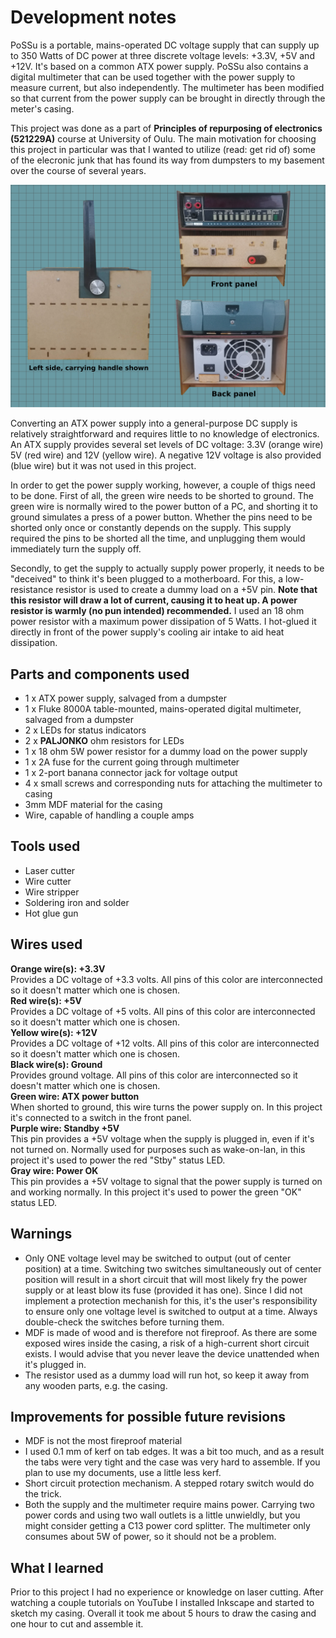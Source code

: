 # Development notes

PoSSu is a portable, mains-operated DC voltage supply that can supply up to 350 Watts of DC power at three discrete voltage levels: +3.3V, +5V and +12V. It's based on a common ATX power supply. PoSSu also contains a digital multimeter that can be used together with the power supply to measure current, but also independently. The multimeter has been modified so that current from the power supply can be brought in directly through the meter's casing.

This project was done as a part of **Principles of repurposing of electronics (521229A)** course at University of Oulu. The main motivation for choosing this project in particular was that I wanted to utilize (read: get rid of) some of the elecronic junk that has found its way from dumpsters to my basement over the course of several years.

![Image](appearance.png)

Converting an ATX power supply into a general-purpose DC supply is relatively straightforward and requires little to no knowledge of electronics. An ATX supply provides several set levels of DC voltage: 3.3V (orange wire) 5V (red wire) and 12V (yellow wire). A negative 12V voltage is also provided (blue wire) but it was not used in this project.

In order to get the power supply working, however, a couple of thigs need to be done. First of all, the green wire needs to be shorted to ground. The green wire is normally wired to the power button of a PC, and shorting it to ground simulates a press of a power button. Whether the pins need to be shorted only once or constantly depends on the supply. This supply required the pins to be shorted all the time, and unplugging them would immediately turn the supply off.

Secondly, to get the supply to actually supply power properly, it needs to be "deceived" to think it's been plugged to a motherboard. For this, a low-resistance resistor is used to create a dummy load on a +5V pin. **Note that this resistor will draw a lot of current, causing it to heat up. A power resistor is warmly (no pun intended) recommended.** I used an 18 ohm power resistor with a maximum power dissipation of 5 Watts. I hot-glued it directly in front of the power supply's cooling air intake to aid heat dissipation.

## Parts and components used
* 1 x ATX power supply, salvaged from a dumpster
* 1 x Fluke 8000A table-mounted, mains-operated digital multimeter, salvaged from a dumpster
* 2 x LEDs for status indicators
* 2 x **PALJONKO** ohm resistors for LEDs
* 1 x 18 ohm 5W power resistor for a dummy load on the power supply
* 1 x 2A fuse for the current going through multimeter
* 1 x 2-port banana connector jack for voltage output
* 4 x small screws and corresponding nuts for attaching the multimeter to casing
* 3mm MDF material for the casing
* Wire, capable of handling a couple amps

## Tools used
* Laser cutter
* Wire cutter
* Wire stripper
* Soldering iron and solder
* Hot glue gun

## Wires used
**Orange wire(s): +3.3V**  
Provides a DC voltage of +3.3 volts. All pins of this color are interconnected so it doesn't matter which one is chosen.  
**Red wire(s): +5V**  
Provides a DC voltage of +5 volts. All pins of this color are interconnected so it doesn't matter which one is chosen.  
**Yellow wire(s): +12V**  
Provides a DC voltage of +12 volts. All pins of this color are interconnected so it doesn't matter which one is chosen.  
**Black wire(s): Ground**  
Provides ground voltage. All pins of this color are interconnected so it doesn't matter which one is chosen.  
**Green wire: ATX power button**  
When shorted to ground, this wire turns the power supply on. In this project it's connected to a switch in the front panel.  
**Purple wire: Standby +5V**  
This pin provides a +5V voltage when the supply is plugged in, even if it's not turned on. Normally used for purposes such as wake-on-lan, in this project it's used to power the red "Stby" status LED.  
**Gray wire: Power OK**  
This pin provides a +5V voltage to signal that the power supply is turned on and working normally. In this project it's used to power the green "OK" status LED.

## Warnings
* Only ONE voltage level may be switched to output (out of center position) at a time. Switching two switches simultaneously out of center position will result in a short circuit that will most likely fry the power supply or at least blow its fuse (provided it has one). Since I did not implement a protection mechanish for this, it's the user's responsibility to ensure only one voltage level is switched to output at a time. Always double-check the switches before turning them.
* MDF is made of wood and is therefore not fireproof. As there are some exposed wires inside the casing, a risk of a high-current short circuit exists. I would advise that you never leave the device unattended when it's plugged in.
* The resistor used as a dummy load will run hot, so keep it away from any wooden parts, e.g. the casing.

## Improvements for possible future revisions
* MDF is not the most fireproof material
* I used 0.1 mm of kerf on tab edges. It was a bit too much, and as a result the tabs were very tight and the case was very hard to assemble. If you plan to use my documents, use a little less kerf.
* Short circuit protection mechanism. A stepped rotary switch would do the trick.
* Both the supply and the multimeter require mains power. Carrying two power cords and using two wall outlets is a little unwieldly, but you might consider getting a C13 power cord splitter. The multimeter only consumes about 5W of power, so it should not be a problem.

## What I learned
Prior to this project I had no experience or knowledge on laser cutting. After watching a couple tutorials on YouTube I installed Inkscape and started to sketch my casing. Overall it took me about 5 hours to draw the casing and one hour to cut and assemble it.
